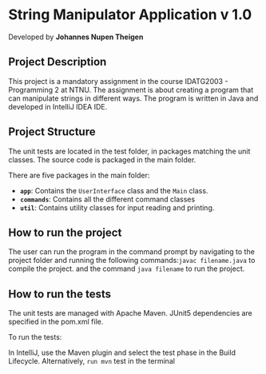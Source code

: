 # String Manipulator Application v 1.0

Developed by **Johannes Nupen Theigen**

## Project Description

This project is a mandatory assignment
in the course IDATG2003 - Programming 2 at NTNU. The
assignment is about creating a program that can manipulate
strings in different ways. The program is written in Java
and developed in IntelliJ IDEA IDE. 

## Project Structure
The unit tests are located in the test folder, in  packages matching the unit classes.
The source code is packaged in the main folder.

There are five packages in the main folder:

- **`app`**: Contains the `UserInterface` class and the `Main` class.
- **`commands`**: Contains all the different command classes
- **`util`**: Contains utility classes for input reading and printing.

## How to run the project
The user can run the program
in the command prompt by navigating to the project folder and
running the following commands:`javac filename.java` to compile the project.
and the command `java filename` to run the project.

## How to run the tests
The unit tests are managed with Apache Maven.
JUnit5 dependencies are specified in the pom.xml file.

To run the tests:

In IntelliJ, use the Maven plugin and select the test phase in the Build Lifecycle.
Alternatively, `run mvn` test in the terminal